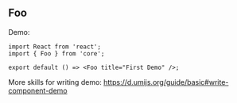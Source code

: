 
## Foo

Demo:

```tsx
import React from 'react';
import { Foo } from 'core';

export default () => <Foo title="First Demo" />;
```

More skills for writing demo: https://d.umijs.org/guide/basic#write-component-demo

